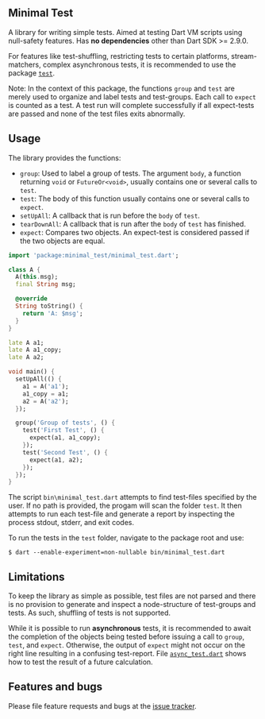 ## Minimal Test

A library for writing simple tests. Aimed at testing Dart VM scripts using null-safety features.
Has **no dependencies** other than Dart SDK >= 2.9.0.

For features like test-shuffling, restricting tests to certain platforms, stream-matchers, complex asynchronous tests, it is
recommended to use the package [`test`][test].

Note: In the context of this package, the functions `group` and `test` are merely used to organize and label tests and test-groups.
Each call to `expect` is counted as a test. A test run will complete successfully if all expect-tests are passed and none of the test files
exits abnormally.

## Usage

The library provides the functions:
* `group`: Used to label a group of tests. The argument `body`, a function returning `void` or `FutureOr<void>`, usually contains
one or several calls to `test`.
* `test`: The body of this function usually contains one or several calls to `expect`.
* `setUpAll`: A callback that is run before the `body` of `test`.
* `tearDownAll`: A callback that is run after the `body` of `test` has finished.
* `expect`: Compares two objects. An expect-test is considered passed if the two objects are equal.

```Dart
import 'package:minimal_test/minimal_test.dart';

class A {
  A(this.msg);
  final String msg;

  @override
  String toString() {
    return 'A: $msg';
  }
}

late A a1;
late A a1_copy;
late A a2;

void main() {
  setUpAll(() {
    a1 = A('a1');
    a1_copy = a1;
    a2 = A('a2');
  });

  group('Group of tests', () {
    test('First Test', () {
      expect(a1, a1_copy);
    });
    test('Second Test', () {
      expect(a1, a2);
    });
  });
}
```
The script `bin\minimal_test.dart` attempts to find test-files specified
by the user. If no path is provided, the progam will scan the folder `test`.
It then attempts to run each test-file and generate a report by inspecting
the process stdout, stderr, and exit codes.

To run the tests in the `test` folder, navigate to the package root and use:
```Console
$ dart --enable-experiment=non-nullable bin/minimal_test.dart
```

## Limitations

To keep the library as simple as possible, test files are not parsed
and there is no provision to generate and inspect a node-structure of
test-groups and tests. As such, shuffling of tests is not supported.

While it is possible to run **asynchronous** tests, it is recommended
to await the completion of the objects being tested before issuing a call to
`group`, `test`, and `expect`. Otherwise, the output of `expect` might not
occur on the right line resulting in a confusing test-report.
File [`async_test.dart`][async_test.dart] shows how to test the result of a future calculation.


## Features and bugs

Please file feature requests and bugs at the [issue tracker][tracker].

[tracker]: https://github.com/simphotonics/minimal_test/tracker

[test]: https://pub.dev/packages/test

[async_test.dart]: https://github.com/simphotonics/minimal_test/blob/master/example/async_test.dart
